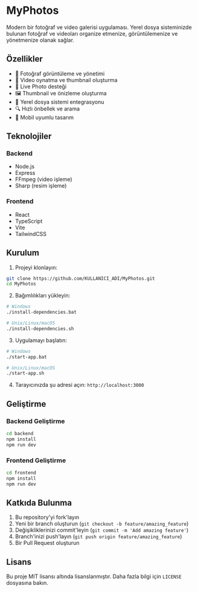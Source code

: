 # MyPhotos

Modern bir fotoğraf ve video galerisi uygulaması. Yerel dosya sisteminizde bulunan fotoğraf ve videoları organize etmenize, görüntülemenize ve yönetmenize olanak sağlar.

## Özellikler

- 📸 Fotoğraf görüntüleme ve yönetimi
- 🎥 Video oynatma ve thumbnail oluşturma
- 📱 Live Photo desteği
- 🖼️ Thumbnail ve önizleme oluşturma
- 📂 Yerel dosya sistemi entegrasyonu
- 🔍 Hızlı önbellek ve arama
- 📱 Mobil uyumlu tasarım

## Teknolojiler

### Backend
- Node.js
- Express
- FFmpeg (video işleme)
- Sharp (resim işleme)

### Frontend
- React
- TypeScript
- Vite
- TailwindCSS

## Kurulum

1. Projeyi klonlayın:
```bash
git clone https://github.com/KULLANICI_ADI/MyPhotos.git
cd MyPhotos
```

2. Bağımlılıkları yükleyin:
```bash
# Windows
./install-dependencies.bat

# Unix/Linux/macOS
./install-dependencies.sh
```

3. Uygulamayı başlatın:
```bash
# Windows
./start-app.bat

# Unix/Linux/macOS
./start-app.sh
```

4. Tarayıcınızda şu adresi açın: `http://localhost:3000`

## Geliştirme

### Backend Geliştirme
```bash
cd backend
npm install
npm run dev
```

### Frontend Geliştirme
```bash
cd frontend
npm install
npm run dev
```

## Katkıda Bulunma

1. Bu repository'yi fork'layın
2. Yeni bir branch oluşturun (`git checkout -b feature/amazing_feature`)
3. Değişikliklerinizi commit'leyin (`git commit -m 'Add amazing feature'`)
4. Branch'inizi push'layın (`git push origin feature/amazing_feature`)
5. Bir Pull Request oluşturun

## Lisans

Bu proje MIT lisansı altında lisanslanmıştır. Daha fazla bilgi için `LICENSE` dosyasına bakın.